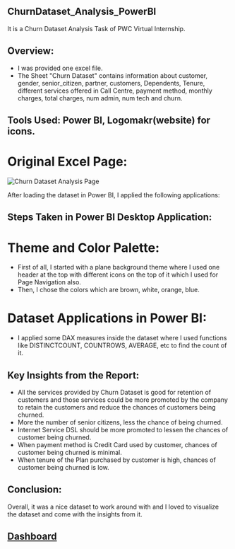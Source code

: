## ChurnDataset_Analysis_PowerBI

It is a Churn Dataset Analysis Task of PWC Virtual Internship.

## Overview:

* I was provided one excel file.
* The Sheet "Churn Dataset" contains information about customer, gender, senior_citizen, partner, customers, Dependents, Tenure, different services offered in Call Centre,
payment method, monthly charges, total charges, num admin, num tech and churn.

## Tools Used: Power BI, Logomakr(website) for icons.


# Original Excel Page:


![Churn Dataset Analysis Page](https://user-images.githubusercontent.com/72240938/187133586-d97c5e09-d77b-44f2-a8f7-93c7d22b74f3.png)


After loading the dataset in Power BI, I applied the following applications:

## Steps Taken in Power BI Desktop Application:

# Theme and Color Palette:

* First of all, I started with a plane background theme where I used one header at the top with different icons on the top of it which I used for Page Navigation also.
* Then, I chose the colors which are brown, white, orange, blue.


# Dataset Applications in Power BI:

* I applied some DAX measures inside the dataset where I used functions like DISTINCTCOUNT, COUNTROWS, AVERAGE, etc to find the count of it.


## Key Insights from the Report:

* All the services provided by Churn Dataset is good for retention of customers and those services could be more promoted by the company to retain the customers and reduce the chances of customers being churned.
* More the number of senior citizens, less the chance of being churned.
* Internet Service DSL should be more promoted to lessen the chances of customer being churned.
* When payment method is Credit Card used by customer, chances of customer being churned is minimal.
* When tenure of the Plan purchased by customer is high, chances of customer being churned is low.



## Conclusion:
Overall, it was a nice dataset to work around with and I loved to visualize the dataset and come with the insights from it.

## [Dashboard](https://app.powerbi.com/view?r=eyJrIjoiZGUyOGViNTQtNGYyNC00NGViLWIwYzAtNDQ4ZjNiNWZlNjg1IiwidCI6ImQ3MzA2Mjg2LTllYTUtNDUyNi05N2FjLTJmMzg2MzAwODY4MCJ9)


